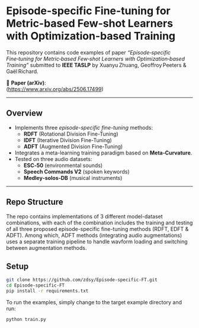 # Episode-specific Fine-tuning for Metric-based Few-shot Learners with Optimization-based Training

This repository contains code examples of paper *“Episode‑specific Fine‑tuning for Metric‑based Few‑shot Learners with Optimization‑based Training”* submitted to **IEEE TASLP** by Xuanyu Zhuang, Geoffroy Peeters & Gaël Richard.

🔗 **Paper (arXiv)**:  
(https://www.arxiv.org/abs/2506.17499)

---

## Overview

- Implements three *episode-specific fine-tuning* methods:
  - **RDFT** (Rotational Division Fine-Tuning)
  - **IDFT** (Iterative Division Fine-Tuning)
  - **ADFT** (Augmented Division Fine-Tuning)
- Integrates a meta-learning training paradigm based on **Meta‑Curvature**.
- Tested on three audio datasets:
  - **ESC‑50** (environmental sounds)
  - **Speech Commands V2** (spoken keywords)
  - **Medley‑solos‑DB** (musical instruments)

---

## Repo Structure

The repo contains implementations of 3 different model-dataset combinations, with each of the combination includes the training and testing of all three proposed episode-specific fine-tuning methods (RDFT, EDFT & ADFT). Among which, ADFT methods (integrating audio augmentations) uses a separate training pipeline to handle wavform loading and switching between augmentation methods.

## Setup
```bash
git clone https://github.com/zdsy/Episode-specific-FT.git
cd Episode-specific-FT
pip install -r requirements.txt
```

To run the examples, simply change to the target example directory and run:
```bash
python train.py
